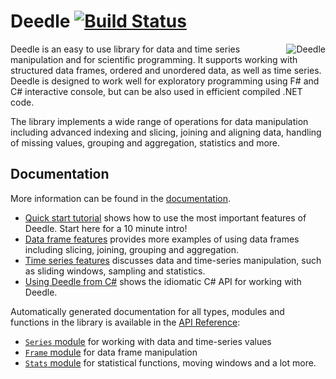 Deedle [![Build Status](https://travis-ci.org/fslaborg/Deedle.png?branch=mainline)](https://travis-ci.org/fslaborg/Deedle)
======

<img align="right" src="https://github.com/fslaborg/Deedle/raw/master/docs/files/images/logo.png" alt="Deedle" />

Deedle is an easy to use library for data and time series manipulation and for scientific programming. It supports working with structured data frames, ordered and unordered data, as well as time series. Deedle is designed to work well for exploratory programming using F# and C# interactive console, but can be also used in efficient compiled .NET code.

The library implements a wide range of operations for data manipulation including advanced indexing and slicing, joining and aligning data, handling of missing values, grouping and aggregation, statistics and more.

Documentation
-------------

More information can be found in the [documentation](http://fslab.org/Deedle/).

 * [Quick start tutorial](http://fslab.org/Deedle/tutorial.html) shows how to use the most important 
   features of Deedle. Start here for a 10 minute intro!
 * [Data frame features](http://fslab.org/Deedle/frame.html) provides more examples of using data frames including slicing, joining, grouping and aggregation.
 * [Time series features](http://fslab.org/Deedle/series.html) discusses data and time-series manipulation, such as sliding windows, sampling and statistics.
 * [Using Deedle from C#](http://fslab.org/Deedle/csharpintro.html) shows the idiomatic C# API for working with Deedle.

Automatically generated documentation for all types, modules and functions in the library 
is available in the [API Reference](http://fslab.org/Deedle/reference/index.html):

 * [`Series` module](http://fslab.org/Deedle/reference/deedle-seriesmodule.html) for working with data and time-series values
 * [`Frame` module](http://fslab.org/Deedle/reference/deedle-framemodule.html) for data frame manipulation
 * [`Stats` module](http://fslab.org/Deedle/reference/deedle-stats.html) for statistical functions, moving windows and a lot more.
